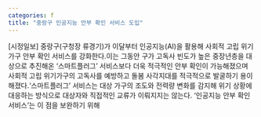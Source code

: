 ```yaml
---
categories: f
title: "중랑구 인공지능 안부 확인 서비스 도입"
---
```

[시정일보] 중랑구(구청장 류경기)가 이달부터 인공지능(AI)을 활용해 사회적 고립 위기가구 안부 확인 서비스를 강화한다.이는 그동안 구가 고독사 빈도가 높은 중장년층을 대상으로 추진해온 ‘스마트플러그’ 서비스보다 더욱 적극적인 안부 확인이 가능해졌으며 사회적 고립 위기가구의 고독사를 예방하고 돌봄 사각지대를 적극적으로 발굴하기 용이해졌다.‘스마트플러그’ 서비스는 대상 가구의 조도와 전력량 변화를 감지해 위기 상황에 대응하는 방식으로 대상자와 직접적인 교류가 이뤄지지는 않는다. ‘인공지능 안부 확인 서비스’는 이 점을 보완하기 위해